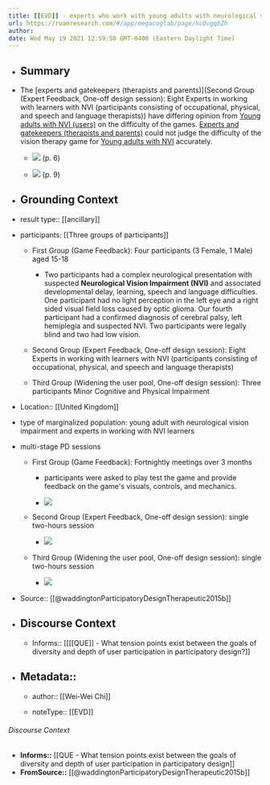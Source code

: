 ```yaml
---
title: [[EVD]] - experts who work with young adults with neurological vision impairments (NVI) do not have complete subjective experience of vision impairment and misjudge the difficulty of the vision therapy game - [[@waddingtonParticipatoryDesignTherapeutic2015b]]
url: https://roamresearch.com/#/app/megacoglab/page/hcQvgq5Zh
author: 
date: Wed May 19 2021 12:59:50 GMT-0400 (Eastern Daylight Time)
---
```


- ## **Summary**
- The [experts and gatekeepers (therapists and parents)](Second Group (Expert Feedback, One-off design session): Eight Experts in working with learners with NVI (participants consisting of occupational, physical, and speech and language therapists)) have differing opinion from [Young adults with NVI (users)](((xpup8ZcX5))) on the difficulty of the games. [Experts and gatekeepers (therapists and parents)](((XAIrzgZHe))) could not judge the difficulty of the vision therapy game for [Young adults with NVI](((MkVqlk4nh))) accurately.

    - ![](https://firebasestorage.googleapis.com/v0/b/firescript-577a2.appspot.com/o/imgs%2Fapp%2Fmegacoglab%2FId112XaEjB.png?alt=media&token=368fe2ee-88f1-4ef3-ab4a-fadbcc12d073) (p. 6)

    - ![](https://firebasestorage.googleapis.com/v0/b/firescript-577a2.appspot.com/o/imgs%2Fapp%2Fmegacoglab%2F6CjBAQfzyp.png?alt=media&token=88aab2bb-98e8-4966-8b88-8c1b0244da7f) (p. 9)
- ## **Grounding Context**
- result type:: [[ancillary]]
- participants: [[Three groups of participants]]

    - First Group (Game Feedback): Four participants (3 Female, 1 Male) aged 15-18

        - Two participants had a complex neurological presentation with suspected **Neurological Vision Impairment (NVI)** and associated developmental delay, learning, speech and language difficulties. One participant had no light perception in the left eye and a right sided visual field loss caused by optic glioma. Our fourth participant had a confirmed diagnosis of cerebral palsy, left hemiplegia and suspected NVI. Two participants were legally blind and two had low vision.

    - Second Group (Expert Feedback, One-off design session): Eight Experts in working with learners with NVI (participants consisting of occupational, physical, and speech and language therapists)

    - Third Group (Widening the user pool, One-off design session): Three participants Minor Cognitive and Physical Impairment
- Location:: [[United Kingdom]]
- type of marginalized population: young adult with neurological vision impairment and experts in working with NVI learners
- multi-stage PD sessions

    - First Group (Game Feedback): Fortnightly meetings over 3 months

        - participants were asked to play test the game and provide feedback on the game's visuals, controls, and mechanics.

        - ![](https://firebasestorage.googleapis.com/v0/b/firescript-577a2.appspot.com/o/imgs%2Fapp%2Fmegacoglab%2Fk82FCy20kp.png?alt=media&token=7c5c6382-7ff2-4c6e-b521-7a72f27bbe80)

    - Second Group (Expert Feedback, One-off design session): single two-hours session

        - ![](https://firebasestorage.googleapis.com/v0/b/firescript-577a2.appspot.com/o/imgs%2Fapp%2Fmegacoglab%2FcGP7KFaedd.png?alt=media&token=b26a27ac-a6e6-409e-9f4a-b5d31b50bec0)

    - Third Group (Widening the user pool, One-off design session): single two-hours session

        - ![](https://firebasestorage.googleapis.com/v0/b/firescript-577a2.appspot.com/o/imgs%2Fapp%2Fmegacoglab%2FcGP7KFaedd.png?alt=media&token=b26a27ac-a6e6-409e-9f4a-b5d31b50bec0)
- Source:: [[@waddingtonParticipatoryDesignTherapeutic2015b]]
- ## **Discourse Context**

    - Informs:: [[[[QUE]] - What tension points exist between the goals of diversity and depth of user participation in participatory design?]]
- ## Metadata::

    - author:: [[Wei-Wei Chi]]

    - noteType:: [[EVD]]

###### Discourse Context

- **Informs::** [[QUE - What tension points exist between the goals of diversity and depth of user participation in participatory design]]
- **FromSource::** [[@waddingtonParticipatoryDesignTherapeutic2015b]]
